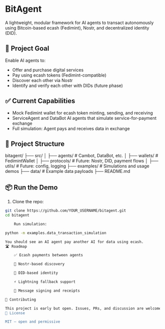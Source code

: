 # BitAgent

A lightweight, modular framework for AI agents to transact autonomously using Bitcoin-based ecash (Fedimint), Nostr, and decentralized identity (DID).

## 🚀 Project Goal

Enable AI agents to:

- Offer and purchase digital services
- Pay using ecash tokens (Fedimint-compatible)
- Discover each other via Nostr
- Identify and verify each other with DIDs (future phase)

## ✅ Current Capabilities

- Mock Fedimint wallet for ecash token minting, sending, and receiving
- ServiceAgent and DataBot AI agents that simulate service-for-payment exchange
- Full simulation: Agent pays and receives data in exchange

## 📂 Project Structure

bitagent/
├── src/
│ ├── agents/ # Cambot, DataBot, etc.
│ ├── wallets/ # FedimintWallet
│ ├── protocols/ # Future: Nostr, DID, payment flows
│ ├── utils/ # Future: config, logging
├── examples/ # Simulations and usage demos
├── data/ # Example data payloads
├── README.md


## 📦 Run the Demo

1. Clone the repo:

```bash
git clone https://github.com/YOUR_USERNAME/bitagent.git
cd bitagent

    Run simulation:

python -m examples.data_transaction_simulation

You should see an AI agent pay another AI for data using ecash.
🛣 Roadmap

    ✅ Ecash payments between agents

    🧠 Nostr-based discovery

    🪪 DID-based identity

    ⚡ Lightning fallback support

    📜 Message signing and receipts

🤝 Contributing

This project is early but open. Issues, PRs, and discussion are welcome. Let's build open-source AI economic infrastructure together.
🧠 License

MIT — open and permissive
